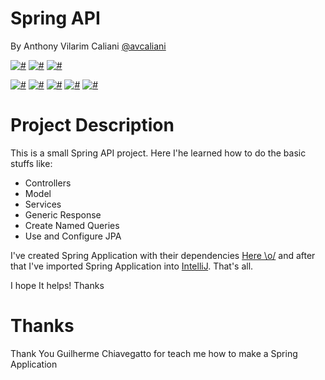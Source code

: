 # Spring API
By Anthony Vilarim Caliani [@avcaliani](https://github.com/avcaliani)

[![#](https://img.shields.io/badge/Java_JDK-1.8-red.svg)](#)
[![#](https://img.shields.io/badge/Maven-yes-3498db.svg)](#)
[![#](https://img.shields.io/badge/Apache_Tomcat-embed-yellow.svg)](#)

[![#](https://img.shields.io/badge/Spring-1.5.6.RELEASE-green.svg)](#)
[![#](https://img.shields.io/badge/WEB-yes-brightgreen.svg)](#)
[![#](https://img.shields.io/badge/JPA-yes-orange.svg)](#)
[![#](https://img.shields.io/badge/Lombok-yes-ff69b4.svg)](#)
[![#](https://img.shields.io/badge/MySQL-yes-blue.svg)](#)


# Project Description
This is a small Spring API project. Here I'he learned how to do the basic stuffs like:

- Controllers
- Model
- Services
- Generic Response
- Create Named Queries
- Use and Configure JPA

I've created Spring Application with their dependencies [Here \o/](https://start.spring.io/) and after that I've imported Spring Application into [IntelliJ](https://www.jetbrains.com/idea/download/). That's all.

I hope It helps! Thanks

# Thanks
Thank You Guilherme Chiavegatto for teach me how to make a Spring Application